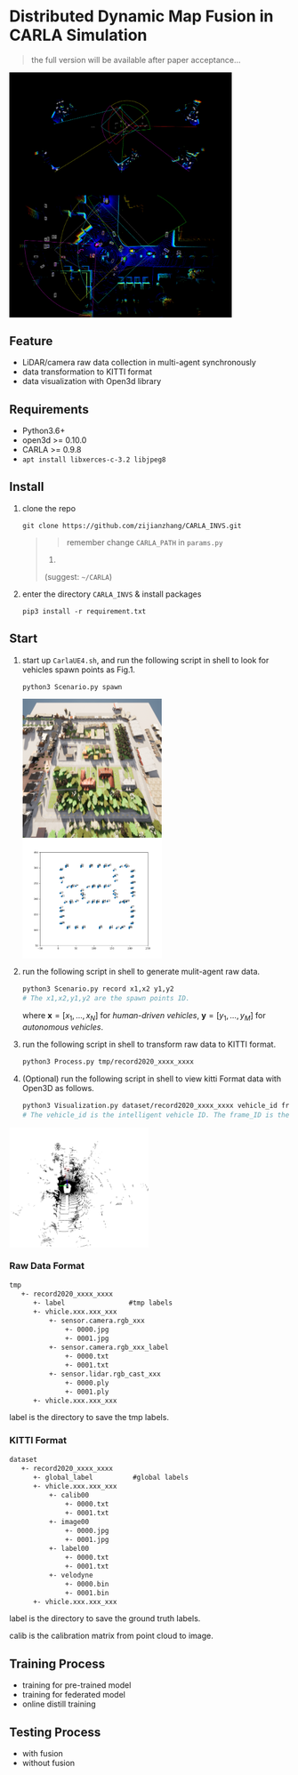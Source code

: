 # Distributed Dynamic Map Fusion in CARLA Simulation 
> the full version will be available after paper acceptance...

<img src="./preview/test2.png" width = "400" alt="图片名称" align=center />
<img src="./preview/test1.png" width = "400" alt="图片名称" align=center />

## Feature
- LiDAR/camera raw data collection in multi-agent synchronously
- data transformation to KITTI format
- data visualization with Open3d library

## Requirements

- Python3.6+
- open3d >= 0.10.0
- CARLA >= 0.9.8
- `apt install libxerces-c-3.2 libjpeg8`

## Install
1.  clone the repo

     ```
     git clone https://github.com/zijianzhang/CARLA_INVS.git
     ```

     > > remember change `CARLA_PATH` in `params.py`
     >
     > 1. 
     >
     > (suggest: `~/CARLA`)

2. enter the directory `CARLA_INVS` & install packages
     ```
     pip3 install -r requirement.txt
     ```

## Start
1. start up `CarlaUE4.sh`, and run the following script in shell to look for vehicles spawn points as Fig.1.

   ```
   python3 Scenario.py spawn
   ```

   <img src="./preview/carla.png" width = "250" height = "250"  alt="图片名称" align=center /> <img src="./preview/fig2.png" width = "250" alt="图片名称" align=center />

2. run the following script in shell to generate mulit-agent raw data. 

   ```bash
   python3 Scenario.py record x1,x2 y1,y2
   # The x1,x2,y1,y2 are the spawn points ID.
   ```

   where $\mathbf{x}=[x_1,...,x_N]$ for *human-driven vehicles*, $\mathbf{y}=[y_1,...,y_M]$ for *autonomous vehicles*.

3. run the following script in shell to transform raw data to KITTI format.

   ```bash
   python3 Process.py tmp/record2020_xxxx_xxxx
   ```

4. (Optional) run the following script in shell to view kitti Format data with Open3D as follows.

   ```bash
   python3 Visualization.py dataset/record2020_xxxx_xxxx vehicle_id frame_id
   # The vehicle_id is the intelligent vehicle ID. The frame_ID is the index of dataset.
   ```

<img src="./preview/fig3.png" width = "250" alt="图片名称" align=center />

### Raw Data Format

````
tmp
   +- record2020_xxxx_xxxx
      +- label                #tmp labels
      +- vhicle.xxx.xxx_xxx
          +- sensor.camera.rgb_xxx
              +- 0000.jpg
              +- 0001.jpg
          +- sensor.camera.rgb_xxx_label
              +- 0000.txt
              +- 0001.txt
          +- sensor.lidar.rgb_cast_xxx
              +- 0000.ply
              +- 0001.ply
      +- vhicle.xxx.xxx_xxx
````

label is the directory to save the tmp labels.

### KITTI Format

````
dataset
   +- record2020_xxxx_xxxx
      +- global_label          #global labels
      +- vhicle.xxx.xxx_xxx
          +- calib00
              +- 0000.txt
              +- 0001.txt
          +- image00
              +- 0000.jpg
              +- 0001.jpg
          +- label00
              +- 0000.txt
              +- 0001.txt
          +- velodyne
              +- 0000.bin
              +- 0001.bin
      +- vhicle.xxx.xxx_xxx
````

label is the directory to save the ground truth labels.

calib is the calibration matrix from point cloud to image.

## Training Process
- training for pre-trained model
- training for federated model
- online distill training

## Testing Process
- with fusion
- without fusion